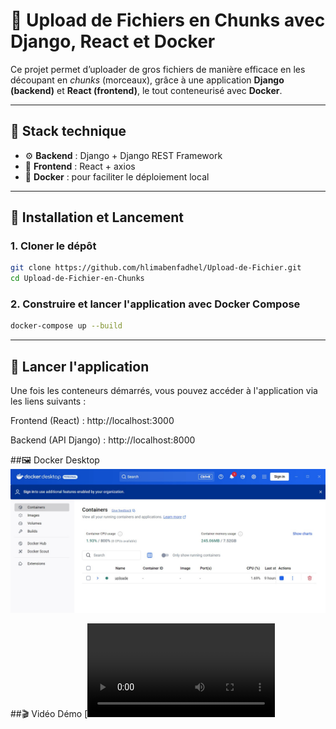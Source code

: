 # 📁 Upload de Fichiers en Chunks avec Django, React et Docker

Ce projet permet d’uploader de gros fichiers de manière efficace en les découpant en *chunks* (morceaux), grâce à une application **Django (backend)** et **React (frontend)**, le tout conteneurisé avec **Docker**.

---

## 🔧 Stack technique

- ⚙️ **Backend** : Django + Django REST Framework
- 🎨 **Frontend** : React + axios
- 🐳 **Docker** : pour faciliter le déploiement local

---

## 🚀 Installation et Lancement

### 1. Cloner le dépôt

```bash
git clone https://github.com/hlimabenfadhel/Upload-de-Fichier.git
cd Upload-de-Fichier-en-Chunks
```

### 2. Construire et lancer l'application avec Docker Compose

```bash
docker-compose up --build
```
---

## 🚀 Lancer l'application
Une fois les conteneurs démarrés, vous pouvez accéder à l'application via les liens suivants :

Frontend (React) : http://localhost:3000

Backend (API Django) : http://localhost:8000

##🖼️ Docker Desktop
![Docker Desktop](./docker.jpg)

##🎬 Vidéo Démo
[![Vidéo Démo](./demo.mp4)
